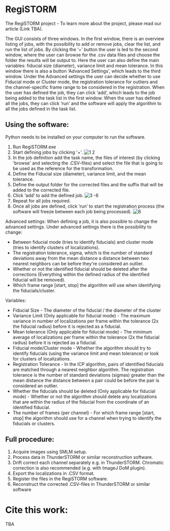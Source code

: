 # RegiSTORM
The RegiSTORM project - To learn more about the project, please read our article (Link TBA).

The GUI consists of three windows. In the first window, there is an overview listing of jobs, with the possibility to add or remove jobs, clear the list, and run the list of jobs. By clicking the ‘+’ button the user is led to the second window, where the user can browse for the .csv data files and choose the folder the results will be output to. Here the user can also define the main variables: fiducial size (diameter), variance limit and mean tolerance. In this window there is also a button ‘Advanced Settings’, which leads to the third window. Under the Advanced settings the user can decide whether to use Fiducial mode or Cluster mode, the registration tolerance for outliers and the channel-specific frame range to be considered in the registration. When the user has defined the job, they can click ‘add’, which leads to the job being added to the task list in the first window. When the user has defined all the jobs, they can click ‘run’ and the software will apply the algorithm to all the jobs defined in the task list.

## Using the software: 
Python needs to be installed on your computer to run the software. 
1. Run RegiSTORM.exe
2. Start defining jobs by clicking '+'.
![1    2](https://user-images.githubusercontent.com/56882858/230800913-2d0dc3d9-f07f-441e-9684-47da27039526.png)
3. In the job definition add the task name, the files of interest (by clicking 'browse' and selecting the .CSV-files) and select the file that is going to be used as the reference for the transformation.
4. Define the Fiducial size (diameter), variance limit, and the mean tolerance. 
5. Define the output folder for the corrected files and the suffix that will be added to the corrected file.
6. Click ‘add’ to add the defined job.
![3 -6](https://user-images.githubusercontent.com/56882858/230800924-fb0e0ff6-1574-4ab4-8ce0-65a542bf6ad2.png)
7. Repeat for all jobs required. 
8. Once all jobs are defined, click ‘run’ to start the registration process
   (the software will freeze between each job being processed).
![8](https://user-images.githubusercontent.com/56882858/230800929-29cc1156-d4bf-4d47-b13a-bdd06402619c.png)

Advanced settings: When defining a job, it is also possible to change the advanced settings. Under advanced settings there is the possibility to change:
- Between fiducial mode (tries to identify fiducials) and cluster mode (tries to identify clusters of localizations). 
- The registration tolerance, sigma, which is the number of standard deviations away from the mean distance a distance between two nearest neighbors can be before they're considered an outlier. 
- Whether or not the identified fiducial should be deleted after the corrections (Everything within the defined radius of the identified fiducial will be removed).
- Which frame range [start, stop] the algorithm will use when identifying the fiducials/cluster.

Variables: 
- Fiducial Size - The diameter of the fiducial / the diameter of the cluster
- Variance Limit (Only applicable for fiducial mode) - The maximum variance in number of localizations per frame within the tolerance (2x the fiducial radius) before it is rejected as a fiducial.
- Mean tolerance (Only applicable for fiducial mode) - The minimum average of localizations  per frame within the tolerance (2x the fiducial radius) before it is rejected as a fiducial.
- Fiducial mode/Cluster mode - Whether the algorithm should try to identify fiducials (using the variance limit and mean tolerance) or look for clusters of localizations. 
- Registration Tolerance - In the ICP algorithm, pairs of identified fiducials are matched through a nearest neighbor algorithm. The registration tolerance is the number of standard deviations (sigmas) greater than the mean distance the distance between a pair could be before the pair is considered an outlier. 
- Whether the fiducials should be deleted (Only applicable for fiducial mode) - Whether or not the algorithm should delete any localizations that are within the radius of the fiducial from the coordinate of an identified fiducial. 
- The number of frames (per channel) - For which frame range [start, stop] the algorithm should use for a channel when trying to identify the fiducials or clusters.

## Full procedure: 
1. Acquire images using SMLM setup.
2. Process data in ThunderSTORM or similar reconstruction software. 
3. Drift correct each channel separately e.g. in ThunderSTORM. Chromatic correction is also recommended (e.g. with ImageJ DoM plugin).
4. Export the localizations in .CSV format.
5. Register the files in the RegiSTORM software.
6. Reconstruct the corrected .CSV-files in ThunderSTORM or similar software

# Cite this work: 
TBA
